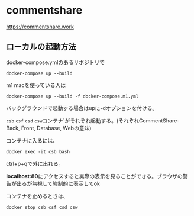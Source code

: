 # commentshare
https://commentshare.work
## ローカルの起動方法
docker-compose.ymlのあるリポジトリで
```
docker-compose up --build 
```
m1 macを使っている人は

```
docker-compose up --build -f docker-compose.m1.yml
```
バックグラウンドで起動する場合はupに-dオプションを付ける。

`csb` `csf` `csd` `csw`コンテナ`がそれぞれ起動する。(それぞれCommentShare-Back, Front, Database, Webの意味)

コンテナに入るには、
```
docker exec -it csb bash
```
ctrl+p+qで外に出れる。

**localhost:80**にアクセスすると実際の表示を見ることができる。ブラウザの警告が出るが無視して強制的に表示してok

コンテナを止めるときは、
```
docker stop csb csf csd csw
```
      